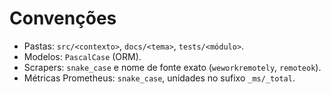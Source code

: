 # Convenções
- Pastas: `src/<contexto>`, `docs/<tema>`, `tests/<módulo>`.
- Modelos: `PascalCase` (ORM).
- Scrapers: `snake_case` e nome de fonte exato (`weworkremotely`, `remoteok`).
- Métricas Prometheus: `snake_case`, unidades no sufixo `_ms/_total`.
